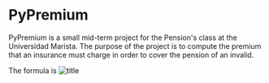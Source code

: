 # PyPremium

PyPremium is a small mid-term project for the Pension's class at the Universidad Marista. The purpose of the project is to compute the premium that an insurance must charge in order to cover the pension of an invalid.

The formula is
![title](https://photos-5.dropbox.com/t/2/AACOk33ctQxLJooWUNq5YkNkz6MgK4y-YZfePTIXdowtww/12/7577384/png/32x32/1/_/1/2/Premium.png/EKGq0AUY54kFIAIoAg/BPKPQaIhDsbdqpjsjOZ6nBK_2V6VEHXllFDVKjMCA50?size=2048x1536&size_mode=3)